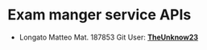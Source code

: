 # Exam manger service APIs
- Longato Matteo   Mat. 187853   Git User: **[TheUnknow23](https://github.com/TheUnknow23)**